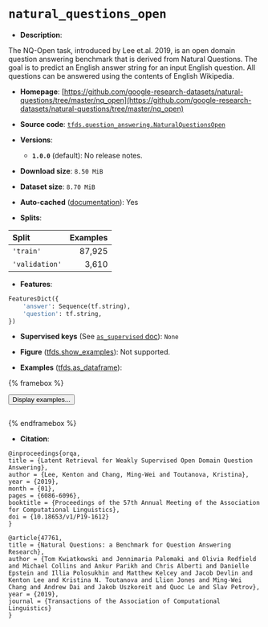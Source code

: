 <div itemscope itemtype="http://schema.org/Dataset">
  <div itemscope itemprop="includedInDataCatalog" itemtype="http://schema.org/DataCatalog">
    <meta itemprop="name" content="TensorFlow Datasets" />
  </div>
  <meta itemprop="name" content="natural_questions_open" />
  <meta itemprop="description" content="The NQ-Open task, introduced by Lee et.al. 2019, is an open domain question answering benchmark that is derived from Natural Questions. The goal is to predict an English answer string for an input English question. All questions can be answered using the contents of English Wikipedia.&#10;&#10;To use this dataset:&#10;&#10;```python&#10;import tensorflow_datasets as tfds&#10;&#10;ds = tfds.load(&#x27;natural_questions_open&#x27;, split=&#x27;train&#x27;)&#10;for ex in ds.take(4):&#10;  print(ex)&#10;```&#10;&#10;See [the guide](https://www.tensorflow.org/datasets/overview) for more&#10;informations on [tensorflow_datasets](https://www.tensorflow.org/datasets).&#10;&#10;" />
  <meta itemprop="url" content="https://www.tensorflow.org/datasets/catalog/natural_questions_open" />
  <meta itemprop="sameAs" content="https://github.com/google-research-datasets/natural-questions/tree/master/nq_open" />
  <meta itemprop="citation" content="@inproceedings{orqa,&#10;title = {Latent Retrieval for Weakly Supervised Open Domain Question Answering},&#10;author = {Lee, Kenton and Chang, Ming-Wei and Toutanova, Kristina},&#10;year = {2019},&#10;month = {01},&#10;pages = {6086-6096},&#10;booktitle = {Proceedings of the 57th Annual Meeting of the Association for Computational Linguistics},&#10;doi = {10.18653/v1/P19-1612}&#10;}&#10;&#10;@article{47761,&#10;title = {Natural Questions: a Benchmark for Question Answering Research},&#10;author = {Tom Kwiatkowski and Jennimaria Palomaki and Olivia Redfield and Michael Collins and Ankur Parikh and Chris Alberti and Danielle Epstein and Illia Polosukhin and Matthew Kelcey and Jacob Devlin and Kenton Lee and Kristina N. Toutanova and Llion Jones and Ming-Wei Chang and Andrew Dai and Jakob Uszkoreit and Quoc Le and Slav Petrov},&#10;year = {2019},&#10;journal = {Transactions of the Association of Computational Linguistics}&#10;}" />
</div>

# `natural_questions_open`


*   **Description**:

The NQ-Open task, introduced by Lee et.al. 2019, is an open domain question
answering benchmark that is derived from Natural Questions. The goal is to
predict an English answer string for an input English question. All questions
can be answered using the contents of English Wikipedia.

*   **Homepage**:
    [https://github.com/google-research-datasets/natural-questions/tree/master/nq_open](https://github.com/google-research-datasets/natural-questions/tree/master/nq_open)

*   **Source code**:
    [`tfds.question_answering.NaturalQuestionsOpen`](https://github.com/tensorflow/datasets/tree/master/tensorflow_datasets/question_answering/natural_questions_open.py)

*   **Versions**:

    *   **`1.0.0`** (default): No release notes.

*   **Download size**: `8.50 MiB`

*   **Dataset size**: `8.70 MiB`

*   **Auto-cached**
    ([documentation](https://www.tensorflow.org/datasets/performances#auto-caching)):
    Yes

*   **Splits**:

Split          | Examples
:------------- | -------:
`'train'`      | 87,925
`'validation'` | 3,610

*   **Features**:

```python
FeaturesDict({
    'answer': Sequence(tf.string),
    'question': tf.string,
})
```

*   **Supervised keys** (See
    [`as_supervised` doc](https://www.tensorflow.org/datasets/api_docs/python/tfds/load#args)):
    `None`

*   **Figure**
    ([tfds.show_examples](https://www.tensorflow.org/datasets/api_docs/python/tfds/visualization/show_examples)):
    Not supported.

*   **Examples**
    ([tfds.as_dataframe](https://www.tensorflow.org/datasets/api_docs/python/tfds/as_dataframe)):

<!-- mdformat off(HTML should not be auto-formatted) -->

{% framebox %}

<button id="displaydataframe">Display examples...</button>
<div id="dataframecontent" style="overflow-x:auto"></div>
<script src="https://www.gstatic.com/external_hosted/jquery2.min.js"></script>
<script>
var url = "https://storage.googleapis.com/tfds-data/visualization/dataframe/natural_questions_open-1.0.0.html";
$(document).ready(() => {
  $("#displaydataframe").click((event) => {
    // Disable the button after clicking (dataframe loaded only once).
    $("#displaydataframe").prop("disabled", true);

    // Pre-fetch and display the content
    $.get(url, (data) => {
      $("#dataframecontent").html(data);
    }).fail(() => {
      $("#dataframecontent").html(
        'Error loading examples. If the error persist, please open '
        + 'a new issue.'
      );
    });
  });
});
</script>

{% endframebox %}

<!-- mdformat on -->

*   **Citation**:

```
@inproceedings{orqa,
title = {Latent Retrieval for Weakly Supervised Open Domain Question Answering},
author = {Lee, Kenton and Chang, Ming-Wei and Toutanova, Kristina},
year = {2019},
month = {01},
pages = {6086-6096},
booktitle = {Proceedings of the 57th Annual Meeting of the Association for Computational Linguistics},
doi = {10.18653/v1/P19-1612}
}

@article{47761,
title = {Natural Questions: a Benchmark for Question Answering Research},
author = {Tom Kwiatkowski and Jennimaria Palomaki and Olivia Redfield and Michael Collins and Ankur Parikh and Chris Alberti and Danielle Epstein and Illia Polosukhin and Matthew Kelcey and Jacob Devlin and Kenton Lee and Kristina N. Toutanova and Llion Jones and Ming-Wei Chang and Andrew Dai and Jakob Uszkoreit and Quoc Le and Slav Petrov},
year = {2019},
journal = {Transactions of the Association of Computational Linguistics}
}
```
